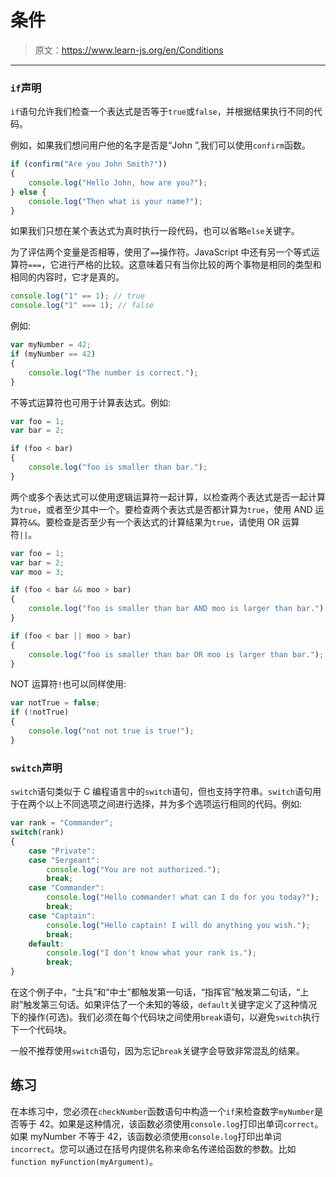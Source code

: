 # 条件

> 原文：<https://www.learn-js.org/en/Conditions>

* * *

### `if`声明

`if`语句允许我们检查一个表达式是否等于`true`或`false`，并根据结果执行不同的代码。

例如，如果我们想问用户他的名字是否是“John ”,我们可以使用`confirm`函数。

```js
if (confirm("Are you John Smith?"))
{
    console.log("Hello John, how are you?");
} else {
    console.log("Then what is your name?");
} 
```

如果我们只想在某个表达式为真时执行一段代码，也可以省略`else`关键字。

为了评估两个变量是否相等，使用了`==`操作符。JavaScript 中还有另一个等式运算符`===`，它进行严格的比较。这意味着只有当你比较的两个事物是相同的类型和相同的内容时，它才是真的。

```js
console.log("1" == 1); // true
console.log("1" === 1); // false 
```

例如:

```js
var myNumber = 42;
if (myNumber == 42)
{
    console.log("The number is correct.");
} 
```

不等式运算符也可用于计算表达式。例如:

```js
var foo = 1;
var bar = 2;

if (foo < bar)
{
    console.log("foo is smaller than bar.");
} 
```

两个或多个表达式可以使用逻辑运算符一起计算，以检查两个表达式是否一起计算为`true`，或者至少其中一个。要检查两个表达式是否都计算为`true`，使用 AND 运算符`&&`。要检查是否至少有一个表达式的计算结果为`true`，请使用 OR 运算符`||`。

```js
var foo = 1;
var bar = 2;
var moo = 3;

if (foo < bar && moo > bar)
{
    console.log("foo is smaller than bar AND moo is larger than bar.");
}

if (foo < bar || moo > bar)
{
    console.log("foo is smaller than bar OR moo is larger than bar.");
} 
```

NOT 运算符`!`也可以同样使用:

```js
var notTrue = false;
if (!notTrue)
{
    console.log("not not true is true!");
} 
```

### `switch`声明

`switch`语句类似于 C 编程语言中的`switch`语句，但也支持字符串。`switch`语句用于在两个以上不同选项之间进行选择，并为多个选项运行相同的代码。例如:

```js
var rank = "Commander";
switch(rank)
{
    case "Private":
    case "Sergeant":
        console.log("You are not authorized.");
        break;
    case "Commander":
        console.log("Hello commander! what can I do for you today?");
        break;
    case "Captain":
        console.log("Hello captain! I will do anything you wish.");
        break;
    default:
        console.log("I don't know what your rank is.");
        break;
} 
```

在这个例子中，“士兵”和“中士”都触发第一句话，“指挥官”触发第二句话，“上尉”触发第三句话。如果评估了一个未知的等级，`default`关键字定义了这种情况下的操作(可选)。我们必须在每个代码块之间使用`break`语句，以避免`switch`执行下一个代码块。

一般不推荐使用`switch`语句，因为忘记`break`关键字会导致非常混乱的结果。

## 练习

在本练习中，您必须在`checkNumber`函数语句中构造一个`if`来检查数字`myNumber`是否等于 42。如果是这种情况，该函数必须使用`console.log`打印出单词`correct`。如果 myNumber 不等于 42，该函数必须使用`console.log`打印出单词`incorrect`。您可以通过在括号内提供名称来命名传递给函数的参数。比如`function myFunction(myArgument)`。